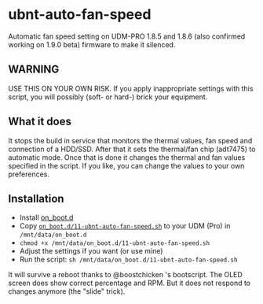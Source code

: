 # ubnt-auto-fan-speed
Automatic fan speed setting on UDM-PRO 1.8.5 and 1.8.6 (also confirmed working on 1.9.0 beta) firmware to make it silenced.



## WARNING
USE THIS ON YOUR OWN RISK.
If you apply inappropriate settings with this script, you will possibly (soft- or hard-) brick your equipment.



## What it does
It stops the build in service that monitors the thermal values, fan speed and connection of a HDD/SSD. After that it sets the thermal/fan chip (adt7475) to automatic mode. Once that is done it changes the thermal and fan values specified in the script. If you like, you can change the values to your own preferences.



## Installation
* Install [on_boot.d](https://github.com/boostchicken/udm-utilities)
* Copy [`on_boot.d/11-ubnt-auto-fan-speed.sh`](https://github.com/renedis/ubnt-auto-fan-speed/raw/main/on_boot.d/11-ubnt-auto-fan-speed.sh) to your UDM (Pro) in `/mnt/data/on_boot.d`
* `chmod +x /mnt/data/on_boot.d/11-ubnt-auto-fan-speed.sh`
* Adjust the settings if you want (or use mine)
* Run the script: `sh /mnt/data/on_boot.d/11-ubnt-auto-fan-speed.sh`

It will survive a reboot thanks to @boostchicken 's bootscript. The OLED screen does show correct percentage and RPM. But it does not respond to changes anymore (the "slide" trick).
